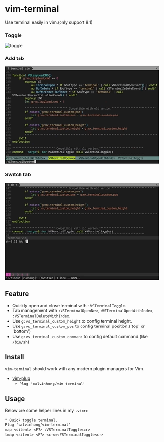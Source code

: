 # vim-terminal
Use terminal easily in vim.(only support 8.1)

### Toggle
![toggle](img/example.gif?raw=true)

### Add tab
![add](img/tab.gif?raw=true)

### Switch tab
![change](img/change_tab.gif?raw=true)

## Feature
* Quickly open and close terminal with `:VSTerminalToggle`.
* Tab management with `:VSTerminalOpenNew`, `:VSTerminalOpenWithIndex`, `:VSTerminalDeleteWithIndex`.
* Use `g:vs_terminal_custom_height` to config terminal height.
* Use `g:vs_terminal_custom_pos` to config terminal position.('top' or 'bottom')
* Use `g:vs_terminal_custom_command` to config default command.(like `/bin/sh`)


## Install
`vim-terminal` should work with any modern plugin managers for Vim.
* [vim-plug](https://github.com/junegunn/vim-plug)
  * `Plug 'calvinhong/vim-terminal'`
  
## Usage
Below are some helper lines in my `.vimrc`

```vim
" Quick toggle terminal.
Plug 'calvinhong/vim-terminal'
map <silent> <F7> :VSTerminalToggle<cr>
tmap <silent> <F7> <c-w>:VSTerminalToggle<cr>
```
